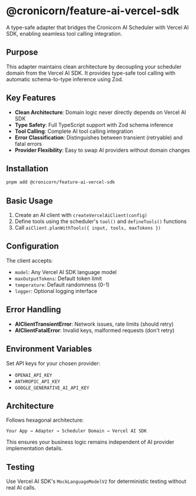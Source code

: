 # @cronicorn/feature-ai-vercel-sdk

A type-safe adapter that bridges the Cronicorn AI Scheduler with Vercel AI SDK, enabling seamless tool calling integration.

## Purpose

This adapter maintains clean architecture by decoupling your scheduler domain from the Vercel AI SDK. It provides type-safe tool calling with automatic schema-to-type inference using Zod.

## Key Features

- **Clean Architecture**: Domain logic never directly depends on Vercel AI SDK
- **Type Safety**: Full TypeScript support with Zod schema inference
- **Tool Calling**: Complete AI tool calling integration
- **Error Classification**: Distinguishes between transient (retryable) and fatal errors
- **Provider Flexibility**: Easy to swap AI providers without domain changes

## Installation

```bash
pnpm add @cronicorn/feature-ai-vercel-sdk
```

## Basic Usage

1. Create an AI client with `createVercelAiClient(config)`
2. Define tools using the scheduler's `tool()` and `defineTools()` functions
3. Call `aiClient.planWithTools({ input, tools, maxTokens })`

## Configuration

The client accepts:
- `model`: Any Vercel AI SDK language model
- `maxOutputTokens`: Default token limit
- `temperature`: Default randomness (0-1)
- `logger`: Optional logging interface

## Error Handling

- **AIClientTransientError**: Network issues, rate limits (should retry)
- **AIClientFatalError**: Invalid keys, malformed requests (don't retry)

## Environment Variables

Set API keys for your chosen provider:
- `OPENAI_API_KEY`
- `ANTHROPIC_API_KEY`
- `GOOGLE_GENERATIVE_AI_API_KEY`

## Architecture

Follows hexagonal architecture:
```
Your App → Adapter → Scheduler Domain → Vercel AI SDK
```

This ensures your business logic remains independent of AI provider implementation details.

## Testing

Use Vercel AI SDK's `MockLanguageModelV2` for deterministic testing without real AI calls.